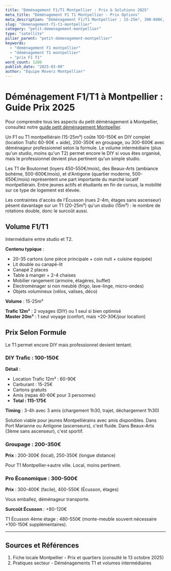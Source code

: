 ```yaml
---
title: "Déménagement F1/T1 Montpellier : Prix & Solutions 2025"
meta_title: "Déménagement F1 T1 Montpellier - Prix Options"
meta_description: "Déménagement F1/T1 Montpellier : 15-25m³, 300-600€, DIY 60-90€. Quartiers, conseils."
slug: "demenagement-f1-t1-montpellier"
category: "petit-demenagement-montpellier"
type: "satellite"
pilier_parent: "petit-demenagement-montpellier"
keywords:
  - "déménagement F1 montpellier"
  - "déménagement T1 montpellier"
  - "prix F1 T1"
word_count: 1200
publish_date: "2025-03-09"
author: "Équipe Moverz Montpellier"
---
```


# Déménagement F1/T1 à Montpellier : Guide Prix 2025


Pour comprendre tous les aspects du petit déménagement à Montpellier, consultez notre [guide petit déménagement Montpellier](/blog/petit-demenagement-montpellier/petit-demenagement-montpellier).


Un F1 ou T1 montpelliérain (15-25m³) coûte 100-150€ en DIY complet (location Trafic 60-90€ + aide), 200-350€ en groupage, ou 300-600€ avec déménageur professionnel selon la formule. Le volume intermédiaire (plus qu'un studio, moins qu'un T2) permet encore le DIY si vous êtes organisé, mais le professionnel devient plus pertinent qu'un simple studio.

Les T1 de Boutonnet (loyers 450-550€/mois), des Beaux-Arts (ambiance bohème, 500-600€/mois), et d'Antigone (quartier moderne, 500-650€/mois) représentent une part importante du marché locatif montpelliérain. Entre jeunes actifs et étudiants en fin de cursus, la mobilité sur ce type de logement est élevée.

Les contraintes d'accès de l'Écusson (rues 2-4m, étages sans ascenseur) pèsent davantage sur un T1 (20-25m³) qu'un studio (15m³) : le nombre de rotations double, donc le surcoût aussi.

## Volume F1/T1

Intermédiaire entre studio et T2.

**Contenu typique** :
- 20-35 cartons (une pièce principale + coin nuit + cuisine équipée)
- Lit double ou canapé-lit
- Canapé 2 places
- Table à manger + 2-4 chaises
- Mobilier rangement (armoire, étagères, buffet)
- Électroménager si non meublé (frigo, lave-linge, micro-ondes)
- Objets volumineux (vélos, valises, déco)

**Volume** : 15-25m³

**Trafic 12m³** : 2 voyages (DIY) ou 1 seul si bien optimisé  
**Master 20m³** : 1 seul voyage (confort, mais +20-30€/jour location)

## Prix Selon Formule

Le T1 permet encore DIY mais professionnel devient tentant.

### DIY Trafic : 100-150€

**Détail** :
- Location Trafic 12m³ : 60-90€
- Carburant : 15-25€
- Cartons gratuits
- Amis (repas 40-60€ pour 3 personnes)
- **Total : 115-175€**

**Timing** : 3-4h avec 3 amis (chargement 1h30, trajet, déchargement 1h30)

Solution viable pour jeunes Montpelliérains avec amis disponibles. Dans Port Marianne ou Antigone (ascenseurs), c'est fluide. Dans Beaux-Arts (3ème sans ascenseur), c'est sportif.

### Groupage : 200-350€

**Prix** : 200-300€ (local), 250-350€ (longue distance)

Pour T1 Montpellier→autre ville. Local, moins pertinent.

### Pro Économique : 300-500€

**Prix** : 300-400€ (facile), 400-550€ (Écusson, étages)

Vous emballez, déménageur transporte.

**Surcoût Écusson** : +80-120€

T1 Écusson 4ème étage : 480-550€ (monte-meuble souvent nécessaire +100-150€ supplémentaires).

---

## Sources et Références

1. Fiche locale Montpellier - Prix et quartiers (consulté le 13 octobre 2025)
2. Pratiques secteur - Déménagements T1 et volumes intermédiaires

